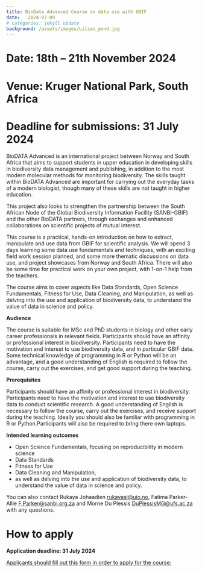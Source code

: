 ```yaml
---
title: BioData Advanced Course on data use with GBIF
date:   2024-07-09
# categories: jekyll update
background: /assets/images/Lilies_pond.jpg
---
```


# Date: 18th  – 21th November 2024

# Venue: Kruger National Park, South Africa

# Deadline for submissions: 31 July 2024

BioDATA Advanced is an international project between Norway and South Africa that aims to
support students in upper education in developing skills in biodiversity data management and
publishing, in addition to the most modern molecular methods for monitoring biodiversity. The
skills taught within BioDATA Advanced are important for carrying out the everyday tasks of a
modern biologist, though many of these skills are not taught in higher education.

This project also looks to strengthen the partnership between the South African Node of the
Global Biodiversity Information Facility (SANBI-GBIF) and the other BioDATA partners, through
exchanges and enhanced collaborations on scientific projects of mutual interest.

This course is a practical, hands-on introduction on how to extract, manipulate and use data
from GBIF for scientific analysis. We will spend 3 days learning some data use fundamentals
and techniques, with an exciting field work session planned, and some more thematic
discussions on data use, and project showcases from Norway and South Africa. There will also
be some time for practical work on your own project, with 1-on-1 help from the teachers.

The course aims to cover aspects like Data Standards, Open Science Fundamentals, Fitness
for Use, Data Cleaning, and Manipulation, as well as delving into the use and application of
biodiversity data, to understand the value of data in science and policy.

**Audience**

The course is suitable for MSc and PhD students in biology and other early career professionals
in relevant fields. Participants should have an affinity or professional interest in biodiversity.
Participants need to have the motivation and interest to use biodiversity data, and in particular
GBIF data. Some technical knowledge of programming in R or Python will be an advantage, and
a good understanding of English is required to follow the course, carry out the exercises, and
get good support during the teaching.

**Prerequisites**

Participants should have an affinity or professional interest in biodiversity. Participants need to
have the motivation and interest to use biodiversity data to conduct scientific research. A good
understanding of English is necessary to follow the course, carry out the exercises, and receive
support during the teaching. Ideally you should also be familiar with programming in R or
Python.Participants will also be required to bring there own laptops.

**Intended learning outcomes**

- Open Science Fundamentals, focusing on reproducibility in modern science
- Data Standards
- Fitness for Use
- Data Cleaning and Manipulation,
- as well as delving into the use and application of biodiversity data, to understand the
value of data in science and policy.

You can also contact Rukaya Johaadien <rukayasj@uio.no>, Fatima Parker-Allie
<F.Parker@sanbi.org.za> and Morne Du Plessis <DuPlessisMG@ufs.ac.za> with any questions.

# How to apply
**Application deadline: 31 July 2024**

[Applicants should fill out this form in order to apply for the course:](https://forms.gle/a8g85KGKcpCfx9hU8)
